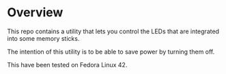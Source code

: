 # Overview
This repo contains a utility that lets you control the LEDs that are integrated into some memory sticks.

The intention of this utility is to be able to save power by turning them off.

This have been tested on Fedora Linux 42.

